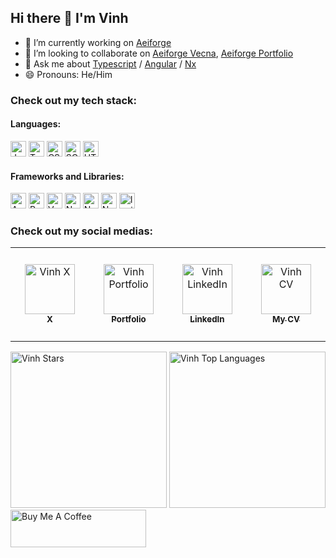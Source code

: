 ## Hi there 👋 I'm Vinh

- 🔭 I’m currently working on [Aeiforge](https://aeiforge-portfolio.vercel.app)
- 👯 I’m looking to collaborate on [Aeiforge Vecna](https://github.com/aeiforge/vecna), [Aeiforge Portfolio](https://github.com/aeiforge/portfolio)
- 💬 Ask me about [Typescript](https://github.com/microsoft/TypeScript) / [Angular](https://github.com/angular) / [Nx](https://github.com/nrwl)
- 😄 Pronouns: He/Him

### Check out my tech stack:

#### Languages:
<span>
  <img src="https://img.shields.io/badge/JavaScript-F7DF1E?style=for-the-badge&logo=javascript&logoColor=black" alt="Javascript logo" title="Javascript" height="25" />
</span>
<span>
  <img src="https://img.shields.io/badge/TypeScript-007ACC?style=for-the-badge&logo=typescript&logoColor=white" alt="TypeScript logo" title="TypeScript" height="25" />
</span>
<span>
  <img src="https://img.shields.io/badge/CSS3-1572B6?style=for-the-badge&logo=css3&logoColor=white" alt="CSS logo" title="CSS" height="25" />
</span>
<span>
  <img src="https://img.shields.io/badge/Sass-CC6699?style=for-the-badge&logo=sass&logoColor=white" alt="SCSS logo" title="SCSS" height="25" />
</span>
<span>
  <img src="https://img.shields.io/badge/HTML5-E34F26?style=for-the-badge&logo=html5&logoColor=white" alt="HTML logo" title="HTML" height="25" />
</span>

#### Frameworks and Libraries:
<span>
  <img src="https://img.shields.io/badge/Angular-DD0031?style=for-the-badge&logo=angular&logoColor=white" alt="Angular logo" title="Angular" height="25" />
</span>
<span>
  <img src="https://img.shields.io/badge/React-20232A?style=for-the-badge&logo=react&logoColor=61DAFB" alt="React logo" title="React" height="25" />
</span>
<span>
  <img src="https://img.shields.io/badge/Vue.js-35495E?style=for-the-badge&logo=vue.js&logoColor=4FC08D" alt="Vue logo" title="Vue" height="25" />
</span>
<span>
  <img src="https://img.shields.io/badge/Node.js-43853D?style=for-the-badge&logo=node.js&logoColor=white" alt="Nodejs logo" title="Nodejs" height="25" />
</span>
<span>
  <img src="https://img.shields.io/badge/-NestJs-ea2845?style=flat-square&logo=nestjs&logoColor=white" alt="Nestjs logo" title="Nestjs" height="25" />
</span>
<span>
  <img src="https://img.shields.io/badge/next.js-000000?style=for-the-badge&logo=nextdotjs&logoColor=white" alt="Nextjs logo" title="Nextjs" height="25" />
</span>
<span>
  <img src="https://img.shields.io/badge/Ionic-3880FF?logo=ionic&logoColor=white" alt="Ionic logo" title="Ionic" height="25" />
</span>

### Check out my social medias:
<table>
  <tbody>
    <tr>
     <td align="center" width="150" height="150">
       <a href="https://x.com/gKhnhVinh1" align="center">
        <img src="https://img.icons8.com/?size=100&id=6Fsj3rv2DCmG&format=png&color=000000" alt="Vinh X" title="Vinh X" height="80" />
        <br />
        <sub>
          <b>X</b>
        </sub>
       </a> 
     </td>
     <td align="center" width="150" height="150">
       <a href="https://aeiforge-portfolio.vercel.app/member/vinh" align="center">
        <img src="https://img.icons8.com/?size=100&id=BcWr8NBOsovH&format=png&color=000000" alt="Vinh Portfolio" title="Vinh Portfolio" height="80" />
        <br />
        <sub>
          <b>Portfolio</b>
        </sub>
       </a> 
     </td>
     <td align="center" width="150" height="150">
       <a href="https://www.linkedin.com/in/vinh-dang-85164b1b6/" align="center">
        <img src="https://img.icons8.com/?size=100&id=xuvGCOXi8Wyg&format=png&color=000000" alt="Vinh LinkedIn" title="Vinh LinkedIn" height="80" />
        <br />
        <sub>
          <b>LinkedIn</b>
        </sub>
       </a> 
     </td>
     <td align="center" width="150" height="150">
       <a href="https://www.topcv.vn/xem-cv/CVMCVw8AUVBTU1JdUwkHBgFQAlQCB1MBAwtWUw8844" align="center">
        <img src="https://img.icons8.com/?size=100&id=REWqOFWKTiZj&format=png&color=000000" alt="Vinh CV" title="Vinh CV" height="80" />
        <br />
        <sub>
          <b>My CV</b>
        </sub>
       </a> 
     </td>
    </tr>
  </tbody>
</table>

<div>
  <img src="https://github-readme-stats.vercel.app/api?username=vinhdk&show_icons=true&theme=react&border_color=61dafb&hide_border=true" alt="Vinh Stars" title="Vinh Stars" height="250" />
  <img src="https://github-readme-stats.vercel.app/api/top-langs?username=vinhdk&show_icons=true&theme=react&border_color=61dafb&hide_border=true" alt="Vinh Top Languages" title="Vinh Top Languages" height="250" />
</div>

<a href="https://www.buymeacoffee.com/vinhdk" target="_blank">
  <img src="https://cdn.buymeacoffee.com/buttons/v2/default-blue.png" alt="Buy Me A Coffee" width="200" style="height: 60px !important;width: 217px !important;" >
</a>
